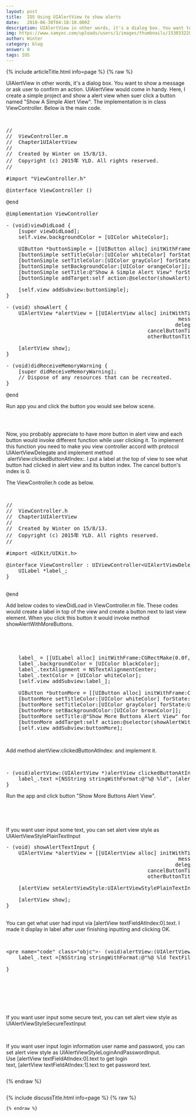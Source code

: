 ```yaml
---
layout: post
title:  IOS Using UIAlertView to show alerts
date:   2018-06-30T04:18:10.000Z
description: UIAlertView in other words, it's a dialog box. You want to show a message or ask...
img: https://www.samyoc.com/uploads/users/1/images/thumbnails/1530332286391.jpg
author: Winter
category: blog
answer: 0
tags: IOS
---
```

<div class="article-root">
  <div class="article">
    {% include articleTitle.html info=page %}
    {% raw %}
    <div class="article-content"><p>UIAlertView in other words, it&#39;s a dialog box. You want to show a message or ask user to confirm an action. UIAlertView would come in handy. Here, I create a simple project and show a alert view when suer click a button named &quot;Show A Simple Alert View&quot;. The implementation is in class ViewController. Below is the main code.</p>

<p>&nbsp;</p>

<pre>
//
//  ViewController.m
//  Chapter1UIAlertView
//
//  Created by Winter on 15/8/13.
//  Copyright (c) 2015年 YLD. All rights reserved.
//

#import &quot;ViewController.h&quot;

@interface ViewController ()

@end

@implementation ViewController

- (void)viewDidLoad {
    [super viewDidLoad];
    self.view.backgroundColor = [UIColor whiteColor];
    
    UIButton *buttonSimple = [[UIButton alloc] initWithFrame:CGRectMake(20.0f, 30.0f, 300.0f, 30.0f)];
    [buttonSimple setTitleColor:[UIColor whiteColor] forState:UIControlStateNormal];
    [buttonSimple setTitleColor:[UIColor grayColor] forState:UIControlStateHighlighted];
    [buttonSimple setBackgroundColor:[UIColor orangeColor]];
    [buttonSimple setTitle:@&quot;Show A Simple Alert View&quot; forState:UIControlStateNormal];
    [buttonSimple addTarget:self action:@selector(showAlert) forControlEvents:UIControlEventTouchUpInside];
    
    [self.view addSubview:buttonSimple];
}

- (void) showAlert {
    UIAlertView *alertView = [[UIAlertView alloc] initWithTitle:@&quot;Warning&quot;
                                                        message:@&quot;Hello&quot;
                                                       delegate:self
                                              cancelButtonTitle:@&quot;OK&quot;
                                              otherButtonTitles:nil, nil];
    
    [alertView show];
}

- (void)didReceiveMemoryWarning {
    [super didReceiveMemoryWarning];
    // Dispose of any resources that can be recreated.
}

@end
</pre>

<p>Run app you and click the button you would see below scene.</p>

<p>&nbsp;</p>

<p><img alt="" src="http://img.blog.csdn.net/20150813163428367?watermark/2/text/aHR0cDovL2Jsb2cuY3Nkbi5uZXQv/font/5a6L5L2T/fontsize/400/fill/I0JBQkFCMA==/dissolve/70/gravity/Center" style="box-sizing:border-box; margin:0px; max-width:100%" /></p>

<p>Now, you probably appreciate to have more button in alert view and each button would invoke different function while user clicking it. To implement this function you need to make you view controller accord with protocol UIAlertViewDelegate and implement method &nbsp;alertView:clickedButtonAtIndex:. I put a label at the top of view to see what button had clicked in alert view and its button index. The cancel button&#39;s index is 0.</p>

<p>The ViewController.h code as below.</p>

<p>&nbsp;</p>

<pre>
//
//  ViewController.h
//  Chapter1UIAlertView
//
//  Created by Winter on 15/8/13.
//  Copyright (c) 2015年 YLD. All rights reserved.
//

#import &lt;UIKit/UIKit.h&gt;

@interface ViewController : UIViewController&lt;UIAlertViewDelegate&gt;{
    UILabel *label_;
}


@end
</pre>

<p>Add below codes to viewDidLoad in ViewController.m file. These codes would create a label in top of the view and create a button next to last view element. When you click this button it would invoke method showAlertWithMoreButtons.</p>

<p>&nbsp;</p>

<p>&nbsp;</p>

<pre>
    label_ = [[UILabel alloc] initWithFrame:CGRectMake(0.0f, 30.0f, self.view.bounds.size.width, 60.0f)];
    label_.backgroundColor = [UIColor blackColor];
    label_.textAlignment = NSTextAlignmentCenter;
    label_.textColor = [UIColor whiteColor];
    [self.view addSubview:label_];
    
    UIButton *buttonMore = [[UIButton alloc] initWithFrame:CGRectMake(20.0f, 140.0f, 300.0f, 30.0f)];
    [buttonMore setTitleColor:[UIColor whiteColor] forState:UIControlStateNormal];
    [buttonMore setTitleColor:[UIColor grayColor] forState:UIControlStateHighlighted];
    [buttonMore setBackgroundColor:[UIColor brownColor]];
    [buttonMore setTitle:@&quot;Show More Buttons Alert View&quot; forState:UIControlStateNormal];
    [buttonMore addTarget:self action:@selector(showAlertWithMoreButtons) forControlEvents:UIControlEventTouchUpInside];
    [self.view addSubview:buttonMore];</pre>

<p>&nbsp;</p>

<p>Add method&nbsp;alertView:clickedButtonAtIndex: and implement it.</p>

<p>&nbsp;</p>

<pre>
- (void)alertView:(UIAlertView *)alertView clickedButtonAtIndex:(NSInteger)buttonIndex {
    label_.text =[NSString stringWithFormat:@&quot;%@ %ld&quot;, [alertView buttonTitleAtIndex:buttonIndex], (long)buttonIndex];
}</pre>

<p>Run the app and click button &quot;Show More Buttons Alert View&quot;.</p>

<p>&nbsp;</p>

<p><img alt="" src="http://img.blog.csdn.net/20150813171131074?watermark/2/text/aHR0cDovL2Jsb2cuY3Nkbi5uZXQv/font/5a6L5L2T/fontsize/400/fill/I0JBQkFCMA==/dissolve/70/gravity/Center" style="box-sizing:border-box; margin:0px; max-width:100%" /><br />
&nbsp;</p>

<p>If you want user input some text, you can set alert view style as UIAlertViewStylePlainTextInput</p>

<pre>
- (void) showAlertTextInput {
    UIAlertView *alertView = [[UIAlertView alloc] initWithTitle:@&quot;Warning&quot;
                                                        message:@&quot;Do you like apple?&quot;
                                                       delegate:self
                                              cancelButtonTitle:@&quot;Cancel&quot;
                                              otherButtonTitles:@&quot;OK&quot;, nil];
    
    [alertView setAlertViewStyle:UIAlertViewStylePlainTextInput];
    
    [alertView show];
}</pre>

<p><br />
You can get what user had input via&nbsp;[alertView&nbsp;textFieldAtIndex:0].text. I made it display in label after user finishing inputting and clicking OK.</p>

<p>&nbsp;</p>

<pre>
&lt;pre name=&quot;code&quot; class=&quot;objc&quot;&gt;- (void)alertView:(UIAlertView *)alertView clickedButtonAtIndex:(NSInteger)buttonIndex {
    label_.text =[NSString stringWithFormat:@&quot;%@ %ld TextFiled 0: %@&quot;, [alertView buttonTitleAtIndex:buttonIndex], (long)buttonIndex, [alertView textFieldAtIndex:0].text];
    
}</pre>

<p>&nbsp;</p>

<pre>

&nbsp;</pre>

<p><img alt="" src="http://img.blog.csdn.net/20150813173056175?watermark/2/text/aHR0cDovL2Jsb2cuY3Nkbi5uZXQv/font/5a6L5L2T/fontsize/400/fill/I0JBQkFCMA==/dissolve/70/gravity/Center" style="-webkit-text-stroke-width:0px; box-sizing:border-box; color:#4f4f4f; font-family:&quot;PingFang SC&quot;,&quot;Microsoft YaHei&quot;,SimHei,Arial,SimSun; font-size:16px; font-style:normal; font-variant-caps:normal; font-variant-ligatures:normal; font-weight:400; letter-spacing:normal; margin:0px 0px 24px; max-width:100%; orphans:2; text-align:justify; text-decoration-color:initial; text-decoration-style:initial; text-indent:0px; text-transform:none; white-space:normal; widows:2; word-spacing:0px" /><br />
If you want user input some secure text, you can set alert view style as UIAlertViewStyleSecureTextInput</p>

<p>&nbsp;</p>

<p><img alt="" src="http://img.blog.csdn.net/20150813173438813?watermark/2/text/aHR0cDovL2Jsb2cuY3Nkbi5uZXQv/font/5a6L5L2T/fontsize/400/fill/I0JBQkFCMA==/dissolve/70/gravity/Center" style="box-sizing:border-box; margin:0px; max-width:100%" /><br />
If you want user input login information user name and password, you can set alert view style as UIAlertViewStyleLoginAndPasswordInput. Use&nbsp;[alertView&nbsp;textFieldAtIndex:0].text to get login text,&nbsp;[alertView&nbsp;textFieldAtIndex:1].text to get password text.</p>

<p><img alt="" src="http://img.blog.csdn.net/20150813173850298?watermark/2/text/aHR0cDovL2Jsb2cuY3Nkbi5uZXQv/font/5a6L5L2T/fontsize/400/fill/I0JBQkFCMA==/dissolve/70/gravity/Center" style="box-sizing:border-box; margin:0px; max-width:100%" /></p>
</div>
    {% endraw %}
  </div>
  <p style="height: 0;width:0;overflow: hidden;"> 第65篇《IOS Using UIAlertView to show alerts》来自Winter(https://github.com/aiyld/aiyld.github.io)的站点</p>
  <div class="discuss-wrapper">
    {% include discussTitle.html info=page %}
    {% raw %}
    
    {% endraw %}
  </div>
<div>

